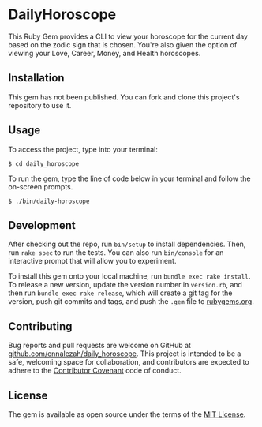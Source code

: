 # DailyHoroscope

This Ruby Gem provides a CLI to view your horoscope for the current day based on the zodic sign that is chosen. You're also given the option of viewing your Love, Career, Money, and Health horoscopes.

## Installation

This gem has not been published. You can fork and clone this project's repository to use it.

<!--```$ gem install daily_horoscope```-->

## Usage

To access the project, type into your terminal:

```$ cd daily_horoscope```

To run the gem, type the line of code below in your terminal and follow the on-screen prompts.

```$ ./bin/daily-horoscope```

<!--```$ daily_horoscope```-->

## Development

After checking out the repo, run `bin/setup` to install dependencies. Then, run `rake spec` to run the tests. You can also run `bin/console` for an interactive prompt that will allow you to experiment.

To install this gem onto your local machine, run `bundle exec rake install`. To release a new version, update the version number in `version.rb`, and then run `bundle exec rake release`, which will create a git tag for the version, push git commits and tags, and push the `.gem` file to [rubygems.org](https://rubygems.org).

## Contributing

Bug reports and pull requests are welcome on GitHub at [github.com/ennalezah/daily_horoscope](https://github.com/ennalezah/daily_horoscope). This project is intended to be a safe, welcoming space for collaboration, and contributors are expected to adhere to the [Contributor Covenant](http://contributor-covenant.org) code of conduct.

## License

The gem is available as open source under the terms of the [MIT License](https://opensource.org/licenses/MIT).